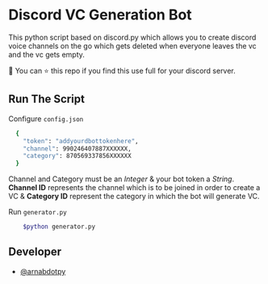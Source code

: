 
# Discord VC Generation Bot
This python script based on discord.py which allows you to create discord voice channels on the go which gets deleted when everyone leaves the vc and the vc gets empty.

 🚀 You can ⭐ this repo if you find this use full for your discord server. 
## Run The Script


Configure `config.json`

```bash
  {
    "token": "addyourdbottokenhere",
    "channel": 990246407887XXXXXX,
    "category": 870569337856XXXXXX
  }
```
Channel and Category must be an *Integer* & your bot token a *String*. **Channel ID** represents the channel which is to be joined in order to create a VC & **Category ID** represent the category in which the bot will generate VC.

Run `generator.py`
```bash
    $python generator.py
```
## Developer

- [@arnabdotpy](https://www.github.com/arnabdotpy)

